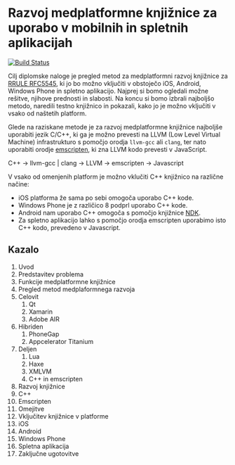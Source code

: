 # Razvoj medplatformne knjižnice za uporabo v mobilnih in spletnih aplikacijah

[![Build Status](https://travis-ci.org/mihahribar/thesis.png?branch=master)](https://travis-ci.org/mihahribar/thesis)

Cilj diplomske naloge je pregled metod za medplatformni razvoj knjižnice za [RRULE RFC5545](https://tools.ietf.org/html/rfc5545#section-3.3.10), ki jo bo možno vključiti v obstoječo iOS, Android, Windows Phone in spletno aplikacijo. Najprej si bomo ogledali možne rešitve, njihove prednosti in slabosti. Na koncu si bomo izbrali najboljšo metodo, naredili testno knjižnico in pokazali, kako jo je možno vključiti v vsako od naštetih platform.

Glede na raziskane metode je za razvoj medplatformne knjižnice najboljše uporabiti jezik C/C++, ki ga je možno prevesti na LLVM (Low Level Virtual Machine) infrastrukturo s pomočjo orodja `llvm-gcc` ali `clang`, ter nato uporabiti orodje [emscripten](https://github.com/kripken/emscripten), ki zna LLVM kodo prevesti v JavaScript.

C++ -> llvm-gcc | clang -> LLVM -> emscripten -> Javascript

V vsako od omenjenih platform je možno vklučiti C++ knjižnico na različne načine:
* iOS platforma že sama po sebi omogoča uporabo C++ kode.
* Windows Phone je z različico 8 podprl uporabo C++ kode.
* Android nam uporabo C++ omogoča s pomočjo knjižnice [NDK](http://developer.android.com/tools/sdk/ndk/).
* Za spletno aplikacijo lahko s pomočjo orodja emscripten uporabimo isto C++ kodo, prevedeno v Javascript.

## Kazalo

1. Uvod
  1. Predstavitev problema
  2. Funkcije medplatformne knjižnice
2. Pregled metod medplaformnega razvoja
  1. Celovit
      1. Qt
      2. Xamarin
      3. Adobe AIR
  2. Hibriden
      1. PhoneGap
      2. Appcelerator Titanium
  3. Deljen
      1. Lua
      2. Haxe
      3. XMLVM
      4. C++ in emscripten
3. Razvoj knjižnice
  1. C++
  2. Emscripten
  3. Omejitve
4. Vključitev knjižnice v platforme
  1. iOS
  2. Android
  3. Windows Phone
  4. Spletna aplikacija
5. Zaključne ugotovitve
